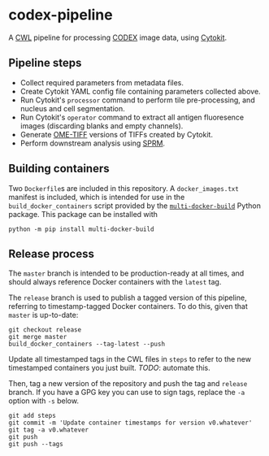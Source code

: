 # codex-pipeline
A [CWL](https://www.commonwl.org/) pipeline for processing [CODEX](https://www.akoyabio.com/codextm/technology) image data, using [Cytokit](https://github.com/hammerlab/cytokit).

## Pipeline steps
* Collect required parameters from metadata files.
* Create Cytokit YAML config file containing parameters collected above.
* Run Cytokit's `processor` command to perform tile pre-processing, and nucleus and cell segmentation.
* Run Cytokit's `operator` command to extract all antigen fluoresence images (discarding blanks and empty channels).
* Generate [OME-TIFF](https://docs.openmicroscopy.org/ome-model/6.0.1/ome-tiff/specification.html) versions of TIFFs created by Cytokit.
* Perform downstream analysis using [SPRM](https://github.com/hubmapconsortium/sprm).

## Building containers
Two `Dockerfile`s are included in this repository. A `docker_images.txt` manifest is included, which is intended
for use in the `build_docker_containers` script provided by the
[`multi-docker-build`](https://github.com/mruffalo/multi-docker-build) Python package. This package can be installed
with
```shell script
python -m pip install multi-docker-build
```

## Release process

The `master` branch is intended to be production-ready at all times, and should always reference Docker containers
with the `latest` tag.

The `release` branch is used to publish a tagged version of this pipeline, referring to timestamp-tagged Docker
containers. To do this, given that `master` is up-to-date:
```shell script
git checkout release
git merge master
build_docker_containers --tag-latest --push
```
Update all timestamped tags in the CWL files in `steps` to refer to the new timestamped containers you just built.
*TODO*: automate this.

Then, tag a new version of the repository and push the tag and `release` branch. If you have a GPG key you can use
to sign tags, replace the `-a` option with `-s` below.
```shell script
git add steps
git commit -m 'Update container timestamps for version v0.whatever'
git tag -a v0.whatever
git push
git push --tags
```
